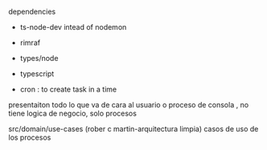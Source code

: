 dependencies
- ts-node-dev intead of nodemon
- rimraf
- types/node
- typescript

- cron : to create task in a time

presentaiton
todo lo que va de cara al usuario o proceso de consola , no tiene logica de negocio, solo procesos

src/domain/use-cases (rober c martin-arquitectura limpia)
casos de uso de los procesos